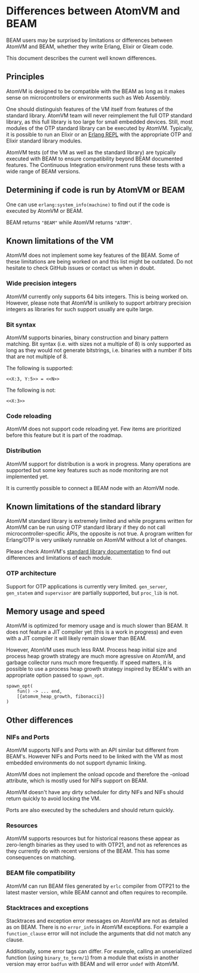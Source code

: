 <!--
 Copyright 2025 Paul Guyot <pguyot@kallisys.net>

 SPDX-License-Identifier: Apache-2.0 OR LGPL-2.1-or-later
-->

# Differences between AtomVM and BEAM

BEAM users may be surprised by limitations or differences between AtomVM and BEAM, whether they
write Erlang, Elixir or Gleam code.

This document describes the current well known differences.

## Principles

AtomVM is designed to be compatible with the BEAM as long as it makes sense on microcontrollers or
environments such as Web Assembly.

One should distinguish features of the VM itself from features of the standard library. AtomVM
team will never reimplement the full OTP standard library, as this full library is too large for
small embedded devices. Still, most modules of the OTP standard library can be executed by AtomVM.
Typically, it is possible to run an Elixir or an
[Erlang REPL](https://github.com/pguyot/atomvm_shell) with the appropriate OTP and Elixir standard
library modules.

AtomVM tests (of the VM as well as the standard library) are typically executed with BEAM to
ensure compatibility beyond BEAM documented features. The Continuous Integration environment runs
these tests with a wide range of BEAM versions.

## Determining if code is run by AtomVM or BEAM

One can use `erlang:system_info(machine)` to find out if the code is executed by AtomVM or BEAM.

BEAM returns `"BEAM"` while AtomVM returns `"ATOM"`.

## Known limitations of the VM

AtomVM does not implement some key features of the BEAM. Some of these limitations are being
worked on and this list might be outdated. Do not hesitate to check GitHub issues or contact us
when in doubt.

### Wide precision integers

AtomVM currently only supports 64 bits integers. This is being worked on. However, please note
that AtomVM is unlikely to support arbitrary precision integers as libraries for such support
usually are quite large.

### Bit syntax

AtomVM supports binaries, binary construction and binary pattern matching. Bit syntax (i.e. with
sizes not a multiple of 8) is only supported as long as they would not generate bitstrings, i.e.
binaries with a number if bits that are not multiple of 8.

The following is supported:

    <<X:3, Y:5>> = <<N>>

The following is not:

    <<X:3>>

### Code reloading

AtomVM does not support code reloading yet. Few items are prioritized before this feature but it
is part of the roadmap.

### Distribution

AtomVM support for distribution is a work in progress. Many operations are supported but some key
features such as node monitoring are not implemented yet.

It is currently possible to connect a BEAM node with an AtomVM node.

## Known limitations of the standard library

AtomVM standard library is extremely limited and while programs written for AtomVM can be run
using OTP standard library if they do not call microcontroller-specific APIs, the opposite is not
true. A program written for Erlang/OTP is very unlikely runnable on AtomVM without a lot of
changes.

Please check AtomVM's [standard library documentation](./apidocs/erlang/estdlib/README.md) to find out differences
and limitations of each module.

### OTP architecture

Support for OTP applications is currently very limited. `gen_server`, `gen_statem` and `supervisor`
are partially supported, but `proc_lib` is not.

## Memory usage and speed

AtomVM is optimized for memory usage and is
much slower than BEAM. It does not feature a JIT compiler yet (this is a work in progress) and
even with a JIT compiler it will likely remain slower than BEAM.

However, AtomVM uses much less RAM. Process heap initial size and process heap growth strategy are
much more agressive on AtomVM, and garbage collector runs much more frequently. If speed matters,
it is possible to use a process heap growth strategy inspired by BEAM's with an appropriate option
passed to `spawn_opt`.

    spawn_opt(
        fun() -> ... end,
        [{atomvm_heap_growth, fibonacci}]
    )

## Other differences

### NIFs and Ports

AtomVM supports NIFs and Ports with an API similar but different from BEAM's. However NIFs
and Ports need to be linked with the VM as most embedded environments do not support dynamic
linking.

AtomVM does not implement the onload opcode and therefore the -onload attribute, which is mostly
used for NIFs support on BEAM.

AtomVM doesn't have any dirty scheduler for dirty NIFs and NIFs should return quickly to avoid
locking the VM.

Ports are also executed by the schedulers and should return quickly.

### Resources

AtomVM supports resources but for historical reasons these appear as zero-length binaries as they
used to with OTP21, and not as references as they currently do with recent versions of the BEAM.
This has some consequences on matching.

### BEAM file compatibility

AtomVM can run BEAM files generated by `erlc` compiler from OTP21 to the latest master version,
while BEAM cannot and often requires to recompile.

### Stacktraces and exceptions

Stacktraces and exception error messages on AtomVM are not as detailed as on BEAM. There is no `error_info` in AtomVM exceptions.
For example a `function_clause` error will not include the arguments that did not match any clause.

Additionally, some error tags can differ. For example, calling an unserialized function (using `binary_to_term/1`)
from a module that exists in another version may error `badfun` with BEAM and will error `undef` with AtomVM.
